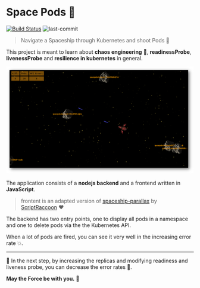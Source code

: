 # Space Pods :vulcan_salute:

[![Build Status](https://jenkins.tino.sh/buildStatus/icon?job=spacePods%2Fmaster)](https://jenkins.tino.sh/job/spacePods/job/master/)
![last-commit](https://img.shields.io/github/last-commit/tinoschroeter/spacePods.svg?style=flat)

> Navigate a Spaceship through Kubernetes and shoot Pods :rocket:

This project is meant to learn about **chaos engineering** :see_no_evil:, **readinessProbe**, **livenessProbe** and **resilience in kubernetes** in general.

![im2](https://raw.githubusercontent.com/tinoschroeter/spacePods/master/docs/spacePods2.png)

The application consists of a **nodejs backend** and a frontend written in **JavaScript**.

> frontent is an adapted version of [spaceship-parallax](https://github.com/ScriptRaccoon/spaceship-parallax) by [ScriptRaccoon](https://github.com/ScriptRaccoon) :heart:

The backend has two entry points, one to display all pods in a namespace and one to delete pods via the
the Kubernetes API.

When a lot of pods are fired, you can see it very well in the increasing error rate :boom:.

---

:wrench: In the next step, by increasing the replicas and modifying readiness and liveness probe, you can decrease the
error rates :100:.


**May the Force be with you.** :space_invader:
